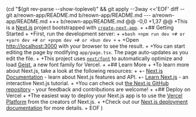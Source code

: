 (cd "$(git rev-parse --show-toplevel)" && git apply --3way <<'EOF'
diff --git a/reown-app/README.md b/reown-app/README.md
--- a/reown-app/README.md
+++ b/reown-app/README.md
@@ -0,0 +1,37 @@
+This is a [Next.js](https://nextjs.org) project bootstrapped with [`create-next-app`](https://nextjs.org/docs/app/api-reference/cli/create-next-app).
+
+## Getting Started
+
+First, run the development server:
+
+```bash
+npm run dev
+# or
+yarn dev
+# or
+pnpm dev
+# or
+bun dev
+```
+
+Open [http://localhost:3000](http://localhost:3000) with your browser to see the result.
+
+You can start editing the page by modifying `app/page.tsx`. The page auto-updates as you edit the file.
+
+This project uses [`next/font`](https://nextjs.org/docs/app/building-your-application/optimizing/fonts) to automatically optimize and load [Geist](https://vercel.com/font), a new font family for Vercel.
+
+## Learn More
+
+To learn more about Next.js, take a look at the following resources:
+
+- [Next.js Documentation](https://nextjs.org/docs) - learn about Next.js features and API.
+- [Learn Next.js](https://nextjs.org/learn) - an interactive Next.js tutorial.
+
+You can check out [the Next.js GitHub repository](https://github.com/vercel/next.js) - your feedback and contributions are welcome!
+
+## Deploy on Vercel
+
+The easiest way to deploy your Next.js app is to use the [Vercel Platform](https://vercel.com/new?utm_medium=default-template&filter=next.js&utm_source=create-next-app&utm_campaign=create-next-app-readme) from the creators of Next.js.
+
+Check out our [Next.js deployment documentation](https://nextjs.org/docs/app/building-your-application/deploying) for more details.
+
EOF
)
